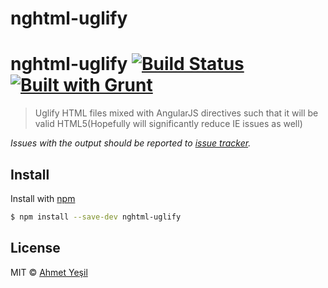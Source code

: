 nghtml-uglify
=============

# nghtml-uglify [![Build Status](https://secure.travis-ci.org/narzac/nghtml-uglify.svg?branch=master)](http://travis-ci.org/narzac/nghtml-uglify) [![Built with Grunt](https://cdn.gruntjs.com/builtwith.png)](http://gruntjs.com/)

> Uglify HTML files mixed with AngularJS directives such that it will be valid HTML5(Hopefully will significantly reduce IE issues as well)

*Issues with the output should be reported to [issue tracker](https://github.com/narzac/nghtml-uglify/issues).*

## Install

Install with [npm](https://npmjs.org/package/nghtml-uglify)

```bash
$ npm install --save-dev nghtml-uglify
```

## License

MIT © [Ahmet Yeşil](http://narzac.me)
